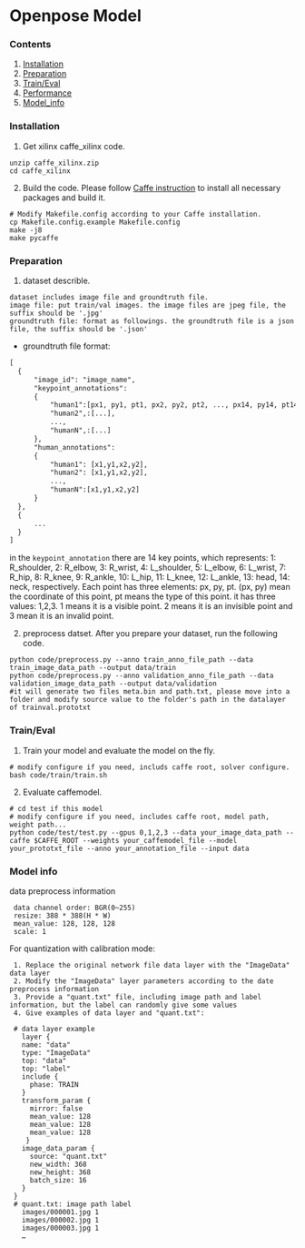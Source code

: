 
# Openpose Model

### Contents
1. [Installation](#installation)
2. [Preparation](#preparation)
3. [Train/Eval](#traineval)
4. [Performance](#performance)
5. [Model_info](#model_info)

### Installation
1. Get xilinx caffe_xilinx code.
  ```shell
  unzip caffe_xilinx.zip
  cd caffe_xilinx
  ```

2. Build the code. Please follow [Caffe instruction](http://caffe.berkeleyvision.org/installation.html) to install all necessary packages and build it.
  ```shell
  # Modify Makefile.config according to your Caffe installation.
  cp Makefile.config.example Makefile.config
  make -j8
  make pycaffe
  ```

### Preparation

1. dataset describle.
  ```
  dataset includes image file and groundtruth file.
  image file: put train/val images. the image files are jpeg file, the suffix should be '.jpg'
  groundtruth file: format as followings. the groundtruth file is a json file, the suffix should be '.json'
  ```
 
  * groundtruth file format:
 
  ```xml
  [
    {
        "image_id": "image_name", 
        "keypoint_annotations": 
        {
            "human1":[px1, py1, pt1, px2, py2, pt2, ..., px14, py14, pt14],
            "human2",:[...],
            ...,
            "humanN",:[...]
        },
        "human_annotations": 
        {
            "human1": [x1,y1,x2,y2],
            "human2": [x1,y1,x2,y2],
            ...,
            "humanN":[x1,y1,x2,y2]
        }
    },
    {
        ...
    }
  ]
  ```
  
in the `keypoint_annotation` there are 14 key points, which represents: 1: R_shoulder, 2: R_elbow, 3: R_wrist, 4: L_shoulder, 5: L_elbow, 6: L_wrist, 7: R_hip, 8: R_knee, 9: R_ankle, 10: L_hip, 11: L_knee, 12: L_ankle, 13: head, 14: neck, respectively. Each point has three elements: px, py, pt. (px, py) mean the coordinate of this point, pt means the type of this point. it has three values: 1,2,3. 1 means it is a visible point. 2 means it is an invisible point and 3 mean it is an invalid point.

2. preprocess datset. After you prepare your dataset, run the following code.
  ```shell
  python code/preprocess.py --anno train_anno_file_path --data train_image_data_path --output data/train
  python code/preprocess.py --anno validation_anno_file_path --data validation_image_data_path --output data/validation
  #it will generate two files meta.bin and path.txt, please move into a folder and modify source value to the folder's path in the datalayer of trainval.prototxt 
  ```

### Train/Eval
1. Train your model and evaluate the model on the fly.
  ```shell
  # modify configure if you need, includs caffe root, solver configure.
  bash code/train/train.sh 
  ```

2. Evaluate caffemodel.
  ```shell
  # cd test if this model
  # modify configure if you need, includes caffe root, model path, weight path... 
  python code/test/test.py --gpus 0,1,2,3 --data your_image_data_path --caffe $CAFFE_ROOT --weights your_caffemodel_file --model your_prototxt_file --anno your_annotation_file --input data
  ```


### Model info
   data preprocess information
  ```
   data channel order: BGR(0~255)                  
   resize: 388 * 388(H * W) 
   mean_value: 128, 128, 128
   scale: 1
  ```
   For quantization with calibration mode:
  ```
   1. Replace the original network file data layer with the "ImageData" data layer
   2. Modify the "ImageData" layer parameters according to the date preprocess information
   3. Provide a "quant.txt" file, including image path and label information, but the label can randomly give some values
   4. Give examples of data layer and "quant.txt":

   # data layer example
     layer {
     name: "data"
     type: "ImageData"
     top: "data"
     top: "label"
     include {
       phase: TRAIN
     }
     transform_param {
       mirror: false
       mean_value: 128
       mean_value: 128
       mean_value: 128
      }
     image_data_param {
       source: "quant.txt"
       new_width: 368
       new_height: 368
       batch_size: 16
     }
   }
   # quant.txt: image path label
     images/000001.jpg 1
     images/000002.jpg 1
     images/000003.jpg 1
     …


